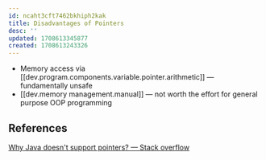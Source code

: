 ```yaml
---
id: ncaht3cft7462bkhiph2kak
title: Disadvantages of Pointers
desc: ''
updated: 1708613345877
created: 1708613243326
---
```



- Memory access via [[dev.program.components.variable.pointer.arithmetic]] — fundamentally unsafe
- [[dev.memory management.manual]] — not worth the effort for general purpose OOP programming

## References

[Why Java doesn't support pointers? — Stack overflow](https://stackoverflow.com/questions/9595636/why-java-doesnt-support-pointers)
